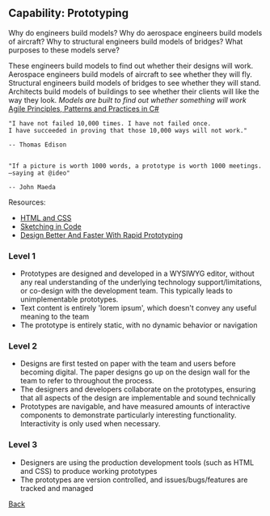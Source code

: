 ## Capability: Prototyping

Why do engineers build models? Why do aerospace engineers build models of aircraft? Why to structural engineers build models of bridges? What purposes to these models serve?

These engineers build models to find out whether their designs will work. Aerospace engineers build models of aircraft to see whether they will fly. Structural engineers build models of bridges to see whether they will stand. Architects build models of buildings to see whether their clients will like the way they look.
*Models are built to find out whether something will work*
[Agile Principles, Patterns and Practices in C#](https://books.google.com.au/books?isbn=0132797143)


```
"I have not failed 10,000 times. I have not failed once.
I have succeeded in proving that those 10,000 ways will not work."

-- Thomas Edison


"If a picture is worth 1000 words, a prototype is worth 1000 meetings.
—saying at @ideo"

-- John Maeda

```


Resources:
 - [HTML and CSS](https://www.codecademy.com/learn/web)
 - [Sketching in Code](http://alistapart.com/article/sketchingincode)
 - [Design Better And Faster With Rapid Prototyping](http://www.smashingmagazine.com/2010/06/design-better-faster-with-rapid-prototyping/)


### Level 1
 - Prototypes are designed and developed in a WYSIWYG editor, without any real understanding of the underlying technology support/limitations, or co-design with the development team. This typically leads to unimplementable prototypes. 
 - Text content is entirely 'lorem ipsum', which doesn't convey any useful meaning to the team
 - The prototype is entirely static, with no dynamic behavior or navigation

### Level 2
 - Designs are first tested on paper with the team and users before becoming digital. The paper designs go up on the design wall for the team to refer to throughout the process.
 - The designers and developers collaborate on the prototypes, ensuring that all aspects of the design are implementable and sound technically
 - Prototypes are navigable, and have measured amounts of interactive components to demonstrate particularly interesting functionality. Interactivity is only used when necessary. 

### Level 3
 - Designers are using the production development tools (such as HTML and CSS) to produce working prototypes
- The prototypes are version controlled, and issues/bugs/features are tracked and managed



[Back](https://github.com/colugo/cautious-turtle)
